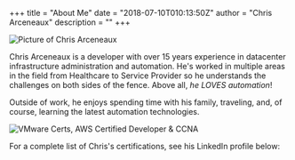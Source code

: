 +++
title = "About Me"
date = "2018-07-10T010:13:50Z"
author = "Chris Arceneaux"
description = ""
+++

![Picture of Chris Arceneaux](/images/chris-bowtie.jpg)

Chris Arceneaux is a developer with over 15 years experience in datacenter infrastructure administration and automation. He's worked in multiple areas in the field from Healthcare to Service Provider so he understands the challenges on both sides of the fence. Above all, *he LOVES automation*!

Outside of work, he enjoys spending time with his family, traveling, and, of course, learning the latest automation technologies.

![VMware Certs, AWS Certified Developer & CCNA](/images/other-certs.png)

For a complete list of Chris's certifications, see his LinkedIn profile below:

<script src="//platform.linkedin.com/in.js" type="text/javascript"></script><script type="IN/MemberProfile" data-id="http://www.linkedin.com/in/chris-arceneaux-8903047" data-format="inline" data-related="false"></script>